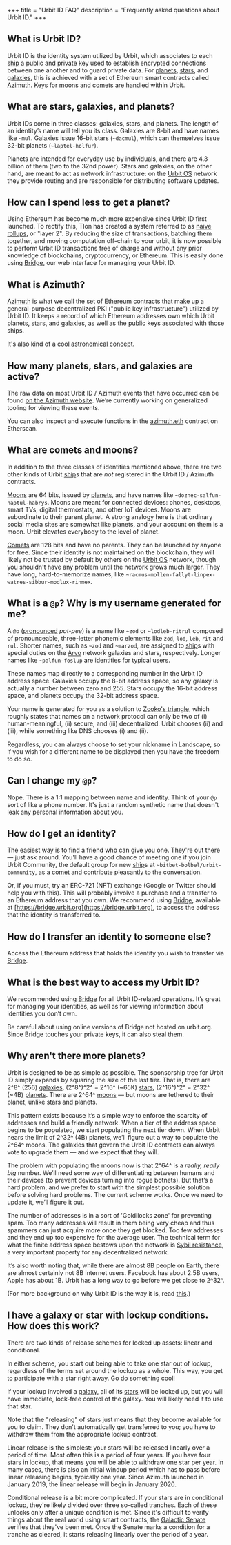 +++
title = "Urbit ID FAQ"
description = "Frequently asked questions about Urbit ID."
+++



## What is Urbit ID?

Urbit ID is the identity system utilized by Urbit, which associates to each [ship](https://developers.urbit.org/reference/glossary/ship) a public and private key used to establish encrypted connections between one another and to guard private data. For [planets](https://developers.urbit.org/reference/glossary/planet), [stars](https://developers.urbit.org/reference/glossary/star), and [galaxies](https://developers.urbit.org/reference/glossary/galaxy), this is achieved with a set of Ethereum smart contracts called [Azimuth](https://developers.urbit.org/overview/azimuth). Keys for [moons](https://developers.urbit.org/reference/glossary/moon) and [comets](https://developers.urbit.org/reference/glossary/comet) are handled within Urbit.

## What are stars, galaxies, and planets?

Urbit IDs come in three classes: galaxies, stars, and planets. The length of an identity’s name will tell you its class. Galaxies are 8-bit and have names like `~mul`. Galaxies issue 16-bit stars (`~dacmul`), which can themselves issue 32-bit planets (`~laptel-holfur`).

Planets are intended for everyday use by individuals, and there are 4.3 billion of them (two to the 32nd power). Stars and galaxies, on the other hand, are meant to act as network infrastructure: on the [Urbit OS](https://developers.urbit.org/overview/arvo) network they provide routing and are responsible for distributing software updates.

## How can I spend less to get a planet? 

Using Ethereum has become much more expensive since Urbit ID first launched. To rectify this, Tlon has created a system referred to as [naive rollups](https://developers.urbit.org/reference/glossary/rollups), or "layer 2". By reducing the size of transactions, batching them together, and moving computation off-chain to your urbit, it is now possible to perform Urbit ID transactions free of charge and without any prior knowledge of blockchains, cryptocurrency, or Ethereum. This is easily done using [Bridge](https://developers.urbit.org/reference/glossary/bridge), our web interface for managing your Urbit ID.

## What is Azimuth?

[Azimuth](https://developers.urbit.org/overview/azimuth) is what we call the set of Ethereum contracts that make up a general-purpose decentralized PKI ("public key infrastructure") utilized by Urbit ID. It keeps a record of which Ethereum addresses own which Urbit planets, stars, and galaxies, as well as the public keys associated with those ships.

It's also kind of a [cool astronomical concept](https://en.wikipedia.org/wiki/Azimuth).

## How many planets, stars, and galaxies are active?

The raw data on most Urbit ID / Azimuth events that have occurred can be found [on the Azimuth website](https://azimuth.network/stats/events.txt). We’re currently working on generalized tooling for viewing these events.

You can also inspect and execute functions in the [azimuth.eth](https://etherscan.io/address/azimuth.eth#code) contract on Etherscan.

## What are comets and moons?
In addition to the three classes of identities mentioned above, there are two other kinds of Urbit [ship](https://developers.urbit.org/reference/glossary/ship)s that are _not_ registered in the Urbit ID / Azimuth contracts.

[Moons](https://developers.urbit.org/reference/glossary/moon) are 64 bits, issued by [planets](https://developers.urbit.org/reference/glossary/planet), and have names like `~doznec-salfun-naptul-habrys`. Moons are meant for connected devices: phones, desktops, smart TVs, digital thermostats, and other IoT devices. Moons are subordinate to their parent planet. A strong analogy here is that ordinary social media sites are somewhat like planets, and your account on them is a moon. Urbit elevates everybody to the level of planet.

[Comets](https://developers.urbit.org/reference/glossary/comet) are 128 bits and have no parents. They can be launched by anyone for free. Since their identity is not maintained on the blockchain, they will likely not be trusted by default by others on the [Urbit OS](https://developers.urbit.org/overview/arvo) network, though you shouldn't have any problem until the network grows much larger. They have long, hard-to-memorize names, like `~racmus-mollen-fallyt-linpex-watres-sibbur-modlux-rinmex`.

## What is a `@p`? Why is my username generated for me?

A `@p` ([pronounced](https://urbit.org/docs/hoon/hoon-school/hoon-syntax#reading-hoon-aloud) _pat-pee_) is a name like `~zod` or `~lodleb-ritrul` composed of pronounceable, three-letter phonemic elements like `zod`, `lod`, `leb`, `rit` and `rul`. Shorter names, such as `~zod` and `~marzod`, are assigned to [ship](https://developers.urbit.org/reference/glossary/ship)s with special duties on the [Arvo](https://developers.urbit.org/overview/arvo) network galaxies and stars, respectively. Longer names like `~palfun-foslup` are identities for typical users.

These names map directly to a corresponding number in the Urbit ID address space. Galaxies occupy the 8-bit address space, so any galaxy is actually a number between zero and 255. Stars occupy the 16-bit address space, and planets occupy the 32-bit address space.

Your name is generated for you as a solution to [Zooko's triangle](https://en.wikipedia.org/wiki/Zooko%27s_triangle), which roughly states that names on a network protocol can only be two of (i) human-meaningful, (ii) secure, and (iii) decentralized. Urbit chooses (ii) and (iii), while something like DNS chooses (i) and (ii).

Regardless, you can always choose to set your nickname in Landscape, so if you wish for a different name to be displayed then you have the freedom to do so.

## Can I change my `@p`?

Nope. There is a 1:1 mapping between name and identity. Think of your `@p` sort of like a phone number. It's just a random synthetic name that doesn't leak any personal information about you.

## How do I get an identity?

The easiest way is to find a friend who can give you one. They're out there — just ask around. You'll have a good chance of meeting one if you join Urbit Community, the default group for new [ship](https://developers.urbit.org/reference/glossary/ship)s at `~bitbet-bolbel/urbit-community`, as a [comet](https://developers.urbit.org/reference/glossary/comet) and contribute pleasantly to the conversation.

Or, if you must, try an ERC-721 (NFT) exchange (Google or Twitter should help you with this). This will probably involve a purchase and a transfer to an Ethereum address that you own. We recommend using [Bridge](https://developers.urbit.org/reference/glossary/bridge), available at [https://bridge.urbit.org](https://bridge.urbit.org), to access the address that the identity is transferred to.

## How do I transfer an identity to someone else?

Access the Ethereum address that holds the identity you wish to transfer via [Bridge](https://bridge.urbit.org).

## What is the best way to access my Urbit ID?

We recommended using [Bridge](https://bridge.urbit.org) for all Urbit ID-related operations. It’s great for managing your identities, as well as for viewing information about identities you don’t own.

Be careful about using online versions of Bridge not hosted on urbit.org. Since Bridge touches your private keys, it can also steal them.

## Why aren't there more planets?

Urbit is designed to be as simple as possible. The sponsorship tree for Urbit ID simply expands by squaring the size of the last tier. That is, there are <span class="mono">2^8^ (256)</span> [galaxies](https://developers.urbit.org/reference/glossary/galaxy), <span class="mono">(2^8^)^2^ = 2^16^ (~65K)</span> [stars](https://developers.urbit.org/reference/glossary/star), <span class="mono">(2^16^)^2^ = 2^32^ (~4B)</span> [planets](https://developers.urbit.org/reference/glossary/planet). There are <span class="mono">2^64^</span> [moons](https://developers.urbit.org/reference/glossary/moon) — but moons are tethered to their planet, unlike stars and planets.

This pattern exists because it’s a simple way to enforce the scarcity of addresses and build a friendly network. When a tier of the address space begins to be populated, we start populating the next tier down. When Urbit nears the limit of <span class="mono">2^32^ (4B)</span> planets, we’ll figure out a way to populate the <span class="mono">2^64^</span> moons. The galaxies that govern the Urbit ID contracts can always vote to upgrade them — and we expect that they will.

The problem with populating the moons now is that <span class="mono">2^64^</span> is a _really, really big_ number. We’ll need some way of differentiating between humans and their devices (to prevent devices turning into rogue botnets). But that’s a hard problem, and we prefer to start with the simplest possible solution before solving hard problems. The current scheme works. Once we need to update it, we’ll figure it out.

The number of addresses is in a sort of 'Goldilocks zone' for preventing spam. Too many addresses will result in them being very cheap and thus spammers can just acquire more once they get blocked. Too few addresses and they end up too expensive for the average user. The technical term for what the finite address space bestows upon the network is [Sybil resistance](https://en.wikipedia.org/wiki/Sybil_attack), a very important property for any decentralized network.

It’s also worth noting that, while there are almost 8B people on Earth, there are almost certainly not 8B internet users. Facebook has about 2.5B users, Apple has about 1B. Urbit has a long way to go before we get close to <span class="mono">2^32^</span>.

(For more background on why Urbit ID is the way it is, read [this](https://urbit.org/understanding-urbit/urbit-id/).)

## I have a galaxy or star with lockup conditions. How does this work?

There are two kinds of release schemes for locked up assets: linear and conditional.

In either scheme, you start out being able to take one star out of lockup, regardless of the terms set around the lockup as a whole. This way, you get to participate with a star right away. Go do something cool!

If your lockup involved a [galaxy](https://developers.urbit.org/reference/glossary/galaxy), all of its [stars](https://developers.urbit.org/reference/glossary/star) will be locked up, but you will have immediate, lock-free control of the galaxy. You will likely need it to use that star.

Note that the "releasing" of stars just means that they become available for you to claim. They don't automatically get transferred to you; you have to withdraw them from the appropriate lockup contract.

Linear release is the simplest: your stars will be released linearly over a period of time. Most often this is a period of four years. If you have four stars in lockup, that means you will be able to withdraw one star per year. In many cases, there is also an initial windup period which has to pass before linear releasing begins, typically one year. Since Azimuth launched in January 2019, the linear release will begin in January 2020.

Conditional release is a bit more complicated. If your stars are in conditional lockup, they're likely divided over three so-called tranches. Each of these unlocks only after a unique condition is met. Since it's difficult to verify things about the real world using smart contracts, the [Galactic Senate](https://developers.urbit.org/reference/glossary/senate) verifies that they've been met. Once the Senate marks a condition for a tranche as cleared, it starts releasing linearly over the period of a year.
